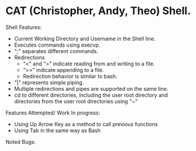 # CAT (Christopher, Andy, Theo) Shell.

Shell Features:
- Current Working Directory and Username in the Shell line.
- Executes commands using execvp.
- ";" separates different commands.
- Redirections
    - "<" and ">" indicate reading from and writing to a file.
    - ">>" indicate appending to a file.
    - Redirection behavior is similar to bash.
- "|" represents simple piping.
- Multiple redirections and pipes are supported on the same line.
- cd to different directories, including the user root directory and directories from the user root directories using "~"

Features Attempted/ Work In progress: 
- Using Up Arrow Key as a method to call previous functions
- Using Tab in the same way as Bash

Noted Bugs:


